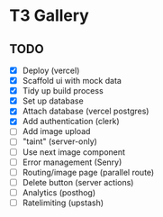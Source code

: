 # T3 Gallery

## TODO 

- [x] Deploy (vercel)
- [x] Scaffold ui with mock data
- [x] Tidy up build process
- [x] Set up database 
- [x] Attach database (vercel postgres)
- [x] Add authentication (clerk)
- [ ] Add image upload 
- [ ] "taint" (server-only)
- [ ] Use next image component
- [ ] Error management (Senry)
- [ ] Routing/image page (parallel route)
- [ ] Delete button (server actions)
- [ ] Analytics (posthog)
- [ ] Ratelimiting (upstash)
